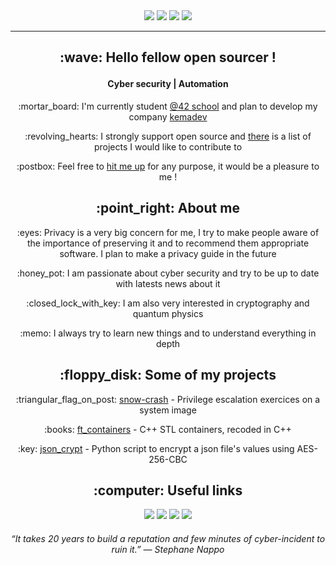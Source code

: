 <div align=center>
	<a href ="https://github.com/kema-dev"><img src="https://img.shields.io/badge/Age-25-blue"></a>
	<a href ="https://github.com/kema-dev"><img src="https://img.shields.io/badge/Focus-Cybersecurity%20%2F%20Privacy-brightgreen"></a>
	<a href ="https://github.com/kema-dev"><img src="https://img.shields.io/badge/Location-Lyon,%20France-brightgreen"></a>
	<a href ="https://github.com/kema-dev"><img src="https://img.shields.io/badge/Languages-French%20%2F%20English-brightgreen"></a>
</div>

***

<h2 align=center>
	<p>:wave: Hello fellow open sourcer !</p>
</h2>
<h4 align=center>
	Cyber security | Automation
</h4>

<div align=center>
<p>:mortar_board: I'm currently student <a href="https://42.fr/">@42 school</a> and plan to develop my company <a href="https://github.com/kemadev">kemadev</a></p>
<p>:revolving_hearts: I strongly support open source and <a href="https://github.com/kema-dev/awesome-projects">there</a> is a list of projects I would like to contribute to</p>
<p>:postbox: Feel free to <a href="mailto:contact@kemadev.fr" >hit me up</a> for any purpose, it would be a pleasure to me !</p>
</div>

<h2 align=center>
:point_right: About me
</h2>

<div align=center>
<p>:eyes: Privacy is a very big concern for me, I try to make people aware of the importance of preserving it and to recommend them appropriate software. I plan to make a privacy guide in the future<p>

<p>:honey_pot: I am passionate about cyber security and try to be up to date with latests news about it</p>

<p>:closed_lock_with_key: I am also very interested in cryptography and quantum physics</p>

<p>:memo: I always try to learn new things and to understand everything in depth</p>
</div>

<h2 align=center>
:floppy_disk: Some of my projects
</h2>

<div align=center>
<p>:triangular_flag_on_post: <a align=center href="https://github.com/kema-dev/snow-crash">snow-crash</a> - Privilege escalation exercices on a system image</p>
<p>:books: <a align=center href="https://github.com/kema-dev/ft_containers">ft_containers</a> - C++ STL containers, recoded in C++</p>
<p>:key: <a align=center href="https://github.com/kema-dev/json_crypt">json_crypt</a> - Python script to encrypt a json file's values using AES-256-CBC</p>
</div>

<h2 align=center>
:computer: Useful links
</h2>

<p align=center>
<a href="mailto:contact@kemadev.fr" ><img src="https://img.shields.io/badge/mail-contact%40kemadev.fr-blue"></a>
<a href="https://www.kemadev.fr/fr"><img src="https://img.shields.io/website?down_color=lightgrey&down_message=offline&up_color=blue&up_message=kemadev.fr&url=https%3A%2F%2Fwww.kemadev.fr/fr"></a>
<a href="https://www.kemadev.fr/fr/resume"><img src="https://img.shields.io/badge/resume-pdf-blue"></a>
<a href="https://www.linkedin.com/in/jeremy-jourdan-kemadev/"><img src="https://img.shields.io/badge/LinkedIn-profile-blue"></a>
</p>

<h6 align=center>
“It takes 20 years to build a reputation and few minutes of cyber-incident to ruin it.” ― Stephane Nappo
</h6>
